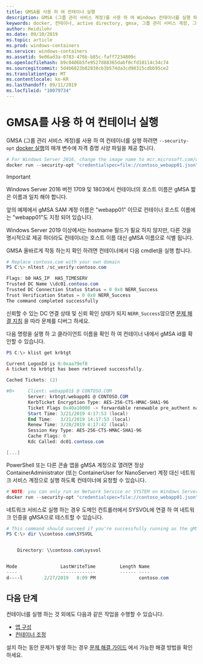```yaml
---
title: GMSA를 사용 하 여 컨테이너 실행
description: GMSA (그룹 관리 서비스 계정)를 사용 하 여 Windows 컨테이너를 실행 하는 방법
keywords: docker, 컨테이너, active directory, gmsa, 그룹 관리 서비스 계정, 그룹 관리 서비스 계정
author: Heidilohr
ms.date: 09/10/2019
ms.topic: article
ms.prod: windows-containers
ms.service: windows-containers
ms.assetid: 9e06ad3a-0783-476b-b85c-faff7234809c
ms.openlocfilehash: b9c0406b5fe9527d88365dabf0cfd10114c34c74
ms.sourcegitcommit: 5d4b6823b82838cb3b574da3cd98315cdbb95ce2
ms.translationtype: MT
ms.contentlocale: ko-KR
ms.lasthandoff: 09/11/2019
ms.locfileid: "10079734"
---
```

# <a name="run-a-container-with-a-gmsa"></a>GMSA를 사용 하 여 컨테이너 실행

GMSA (그룹 관리 서비스 계정)를 사용 하 여 컨테이너를 실행 하려면 `--security-opt` [docker 실행](https://docs.docker.com/engine/reference/run)의 매개 변수에 자격 증명 사양 파일을 제공 합니다.

```powershell
# For Windows Server 2016, change the image name to mcr.microsoft.com/windows/servercore:ltsc2016
docker run --security-opt "credentialspec=file://contoso_webapp01.json" --hostname webapp01 -it mcr.microsoft.com/windows/servercore:ltsc2019 powershell
```

>[!IMPORTANT]
>Windows Server 2016 버전 1709 및 1803에서 컨테이너의 호스트 이름은 gMSA 짧은 이름과 일치 해야 합니다.

앞의 예제에서 gMSA SAM 계정 이름은 "webapp01" 이므로 컨테이너 호스트 이름에는 "webapp01"도 지정 되어 있습니다.

Windows Server 2019 이상에서는 hostname 필드가 필요 하지 않지만, 다른 것을 명시적으로 제공 하더라도 컨테이너는 호스트 이름 대신 gMSA 이름으로 식별 됩니다.

GMSA 올바르게 작동 하는지 확인 하려면 컨테이너에서 다음 cmdlet을 실행 합니다.

```powershell
# Replace contoso.com with your own domain
PS C:\> nltest /sc_verify:contoso.com

Flags: b0 HAS_IP  HAS_TIMESERV
Trusted DC Name \\dc01.contoso.com
Trusted DC Connection Status Status = 0 0x0 NERR_Success
Trust Verification Status = 0 0x0 NERR_Success
The command completed successfully
```

신뢰할 수 있는 DC 연결 상태 및 신뢰 확인 상태가 되지 `NERR_Success`않으면 [문제 해결 지침](gmsa-troubleshooting.md#check-the-container) 을 따라 문제를 디버그 하세요.

다음 명령을 실행 하 고 클라이언트 이름을 확인 하 여 컨테이너 내에서 gMSA id를 확인할 수 있습니다.

```powershell
PS C:\> klist get krbtgt

Current LogonId is 0:0xaa79ef8
A ticket to krbtgt has been retrieved successfully.

Cached Tickets: (2)

#0>     Client: webapp01$ @ CONTOSO.COM
        Server: krbtgt/webapp01 @ CONTOSO.COM
        KerbTicket Encryption Type: AES-256-CTS-HMAC-SHA1-96
        Ticket Flags 0x40a10000 -> forwardable renewable pre_authent name_canonicalize
        Start Time: 3/21/2019 4:17:53 (local)
        End Time:   3/21/2019 14:17:53 (local)
        Renew Time: 3/28/2019 4:17:42 (local)
        Session Key Type: AES-256-CTS-HMAC-SHA1-96
        Cache Flags: 0
        Kdc Called: dc01.contoso.com

[...]
```

PowerShell 또는 다른 콘솔 앱을 gMSA 계정으로 열려면 정상 ContainerAdministrator (또는 ContainerUser for NanoServer) 계정 대신 네트워크 서비스 계정으로 실행 하도록 컨테이너에 요청할 수 있습니다.

```powershell
# NOTE: you can only run as Network Service or SYSTEM on Windows Server 1709 and later
docker run --security-opt "credentialspec=file://contoso_webapp01.json" --hostname webapp01 --user "NT AUTHORITY\NETWORK SERVICE" -it mcr.microsoft.com/windows/servercore:ltsc2019 powershell
```

네트워크 서비스로 실행 하는 경우 도메인 컨트롤러에서 SYSVOL에 연결 하 여 네트워크 인증을 gMSA으로 테스트할 수 있습니다.

```powershell
# This command should succeed if you're successfully running as the gMSA
PS C:\> dir \\contoso.com\SYSVOL


    Directory: \\contoso.com\sysvol


Mode                LastWriteTime         Length Name
----                -------------         ------ ----
d----l        2/27/2019   8:09 PM                contoso.com
```

## <a name="next-steps"></a>다음 단계

컨테이너를 실행 하는 것 외에도 다음과 같은 작업을 수행할 수 있습니다.

- [앱 구성](gmsa-configure-app.md)
- [컨테이너 조정](gmsa-orchestrate-containers.md)

설치 하는 동안 문제가 발생 하는 경우 [문제 해결 가이드](gmsa-troubleshooting.md) 에서 가능한 해결 방법을 확인 하세요.
